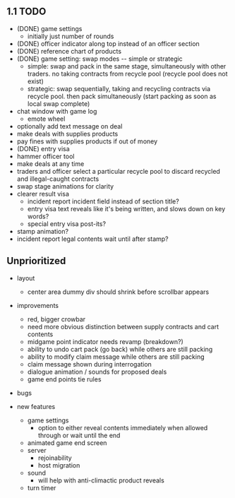 ## 1.1 TODO
- (DONE) game settings
  - initially just number of rounds
- (DONE) officer indicator along top instead of an officer section
- (DONE) reference chart of products
- (DONE) game setting: swap modes -- simple or strategic
  - simple: swap and pack in the same stage, simultaneously with other traders. no taking contracts from recycle pool (recycle pool does not exist)
  - strategic: swap sequentially, taking and recycling contracts via recycle pool. then pack simultaneously (start packing as soon as local swap complete)
- chat window with game log
  - emote wheel
- optionally add text message on deal
- make deals with supplies products
- pay fines with supplies products if out of money
- (DONE) entry visa
- hammer officer tool
- make deals at any time
- traders and officer select a particular recycle pool to discard recycled and illegal-caught contracts
- swap stage animations for clarity
- clearer result visa
  - incident report incident field instead of section title?
  - entry visa text reveals like it's being written, and slows down on key words?
  - special entry visa post-its?
- stamp animation?
- incident report legal contents wait until after stamp?




## Unprioritized
- layout
  - center area dummy div should shrink before scrollbar appears

- improvements
  - red, bigger crowbar
  - need more obvious distinction between supply contracts and cart contents
  - midgame point indicator needs revamp (breakdown?)
  - ability to undo cart pack (go back) while others are still packing
  - ability to modify claim message while others are still packing
  - claim message shown during interrogation
  - dialogue animation / sounds for proposed deals
  - game end points tie rules

- bugs

- new features
  - game settings
    - option to either reveal contents immediately when allowed through or wait until the end
  - animated game end screen
  - server
    - rejoinability
    - host migration
  - sound
    - will help with anti-climactic product reveals
  - turn timer
